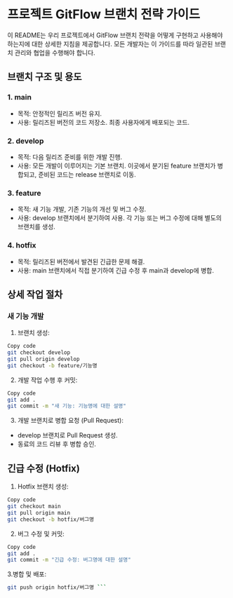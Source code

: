 # 프로젝트 GitFlow 브랜치 전략 가이드
이 README는 우리 프로젝트에서 GitFlow 브랜치 전략을 어떻게 구현하고 사용해야 하는지에 대한 상세한 지침을 제공합니다. 모든 개발자는 이 가이드를 따라 일관된 브랜치 관리와 협업을 수행해야 합니다.

## 브랜치 구조 및 용도
### 1. main
- 목적: 안정적인 릴리즈 버전 유지.
- 사용: 릴리즈된 버전의 코드 저장소. 최종 사용자에게 배포되는 코드.
### 2. develop
- 목적: 다음 릴리즈 준비를 위한 개발 진행.
- 사용: 모든 개발이 이루어지는 기본 브랜치. 이곳에서 분기된 feature 브랜치가 병합되고, 준비된 코드는 release 브랜치로 이동.
### 3. feature
- 목적: 새 기능 개발, 기존 기능의 개선 및 버그 수정.
- 사용: develop 브랜치에서 분기하여 사용. 각 기능 또는 버그 수정에 대해 별도의 브랜치를 생성.
### 4. hotfix
- 목적: 릴리즈된 버전에서 발견된 긴급한 문제 해결.
- 사용: main 브랜치에서 직접 분기하여 긴급 수정 후 main과 develop에 병합.

  
## 상세 작업 절차
### 새 기능 개발
1. 브랜치 생성:
```bash
Copy code
git checkout develop
git pull origin develop
git checkout -b feature/기능명
```

2. 개발 작업 수행 후 커밋:

```bash
Copy code
git add .
git commit -m "새 기능: 기능명에 대한 설명"
```

3. 개발 브랜치로 병합 요청 (Pull Request):
- develop 브랜치로 Pull Request 생성.
- 동료의 코드 리뷰 후 병합 승인.

## 긴급 수정 (Hotfix)
1. Hotfix 브랜치 생성:
```bash
Copy code
git checkout main
git pull origin main
git checkout -b hotfix/버그명
```
2. 버그 수정 및 커밋:
``` bash
Copy code
git add .
git commit -m "긴급 수정: 버그명에 대한 설명"
```
3.병합 및 배포:
```bash
git push origin hotfix/버그명 ```
